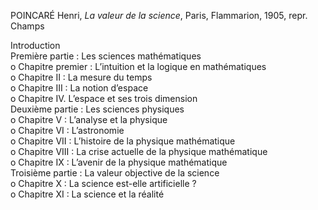 POINCARÉ Henri, _La valeur de la science_, Paris, Flammarion, 1905, repr. Champs


Introduction  
Première partie : Les sciences mathématiques  
o Chapitre premier : L’intuition et la logique en mathématiques  
o Chapitre II : La mesure du temps  
o Chapitre III : La notion d’espace  
o Chapitre IV. L’espace et ses trois dimension  
Deuxième partie : Les sciences physiques  
o Chapitre V : L’analyse et la physique  
o Chapitre VI : L’astronomie  
o Chapitre VII : L’histoire de la physique mathématique  
o Chapitre VIII : La crise actuelle de la physique mathématique  
o Chapitre IX : L’avenir de la physique mathématique  
Troisième partie : La valeur objective de la science  
o Chapitre X : La science est-elle artificielle ?  
o Chapitre XI : La science et la réalité